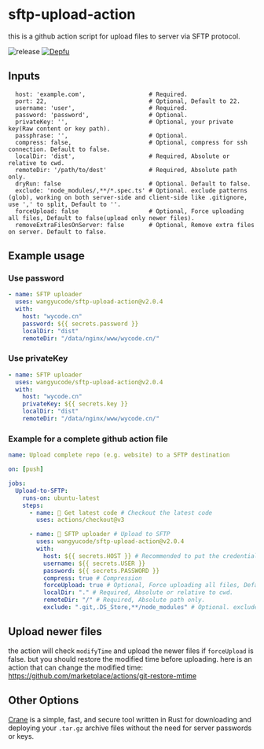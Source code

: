 # sftp-upload-action

this is a github action script for upload files to server via SFTP protocol.

![release](https://flat.badgen.net/github/release/wangyucode/sftp-upload-action)
[![Depfu](https://badges.depfu.com/badges/4b5cc2f5563a240e7b6c6106ded3e4c0/overview.svg)](https://depfu.com/github/wangyucode/sftp-upload-action?project_id=37917)

## Inputs

```
  host: 'example.com',                  # Required.
  port: 22,                             # Optional, Default to 22.
  username: 'user',                     # Required.
  password: 'password',                 # Optional.
  privateKey: '',                       # Optional, your private key(Raw content or key path).
  passphrase: '',                       # Optional.
  compress: false,                      # Optional, compress for ssh connection. Default to false.
  localDir: 'dist',                     # Required, Absolute or relative to cwd.
  remoteDir: '/path/to/dest'            # Required, Absolute path only.
  dryRun: false                         # Optional. Default to false.
  exclude: 'node_modules/,**/*.spec.ts' # Optional. exclude patterns (glob), working on both server-side and client-side like .gitignore, use ',' to split, Default to ''.
  forceUpload: false                    # Optional, Force uploading all files, Default to false(upload only newer files).
  removeExtraFilesOnServer: false       # Optional, Remove extra files on server. Default to false.
```

## Example usage

### Use password

```yml
- name: SFTP uploader
  uses: wangyucode/sftp-upload-action@v2.0.4
  with:
    host: "wycode.cn"
    password: ${{ secrets.password }}
    localDir: "dist"
    remoteDir: "/data/nginx/www/wycode.cn/"
```

### Use privateKey

```yml
- name: SFTP uploader
  uses: wangyucode/sftp-upload-action@v2.0.4
  with:
    host: "wycode.cn"
    privateKey: ${{ secrets.key }}
    localDir: "dist"
    remoteDir: "/data/nginx/www/wycode.cn/"
```

### Example for a complete github action file

```yml
name: Upload complete repo (e.g. website) to a SFTP destination

on: [push]

jobs:
  Upload-to-SFTP:
    runs-on: ubuntu-latest
    steps:
      - name: 🚚 Get latest code # Checkout the latest code
        uses: actions/checkout@v3

      - name: 📂 SFTP uploader # Upload to SFTP
        uses: wangyucode/sftp-upload-action@v2.0.4
        with:
          host: ${{ secrets.HOST }} # Recommended to put the credentials in github secrets.
          username: ${{ secrets.USER }}
          password: ${{ secrets.PASSWORD }}
          compress: true # Compression
          forceUpload: true # Optional, Force uploading all files, Default to false(upload only newer files).
          localDir: "." # Required, Absolute or relative to cwd.
          remoteDir: "/" # Required, Absolute path only.
          exclude: ".git,.DS_Store,**/node_modules" # Optional. exclude patterns (glob) like .gitignore, use ',' to split, Default to ''.
```

## Upload newer files

the action will check `modifyTime` and upload the newer files if `forceUpload` is false.
but you should restore the modified time before uploading.
here is an action that can change the modified time: https://github.com/marketplace/actions/git-restore-mtime

## Other Options

[Crane](https://github.com/wangyucode/crane) is a simple, fast, and secure tool written in Rust for downloading and deploying your `.tar.gz` archive files without the need for server passwords or keys.
